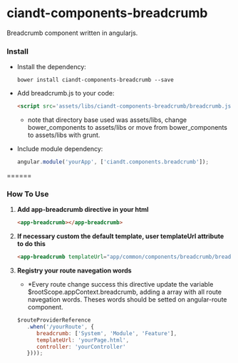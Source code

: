 # ciandt-components-breadcrumb
Breadcrumb component written in angularjs.

### Install

* Install the dependency:

   ```shell
   bower install ciandt-components-breadcrumb --save
   ```
* Add breadcrumb.js to your code:

   ```html
   <script src='assets/libs/ciandt-components-breadcrumb/breadcrumb.js'></script>
   ```
   - note that directory base used was assets/libs, change bower_components to assets/libs or move from bower_components to assets/libs with grunt.
* Include module dependency:

   ```javascript
   angular.module('yourApp', ['ciandt.components.breadcrumb']);
   ```
======

### How To Use

1. **Add app-breadcrumb directive in your html**

   ```html
   <app-breadcrumb></app-breadcrumb>
   ```
2. **If necessary custom the default template, user templateUrl attribute to do this**

   ```html
   <app-breadcrumb templateUrl="app/common/components/breadcrumb/breadcrumb.html"></app-breadcrumb>
   ```

3. **Registry your route navegation words**
   - *Every route change success this directive update the variable $rootScope.appContext.breadcrumb, adding a array with all route navegation words. Theses words should be setted on angular-route component.

   ```javascript
   $routeProviderReference
      .when('/yourRoute', {
         breadcrumb: ['System', 'Module', 'Feature'],
         templateUrl: 'yourPage.html',
         controller: 'yourController'
      })));
   ```